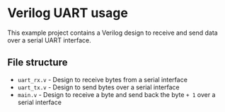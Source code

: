 # Verilog UART usage
  
This example project contains a Verilog design to receive and send data over a serial UART interface.  
  
## File structure
- `uart_rx.v` - Design to receive bytes from a serial interface
- `uart_tx.v` - Design to send bytes over a serial interface
- `main.v` - Design to receive a byte and send back the byte `+ 1` over a serial interface
  